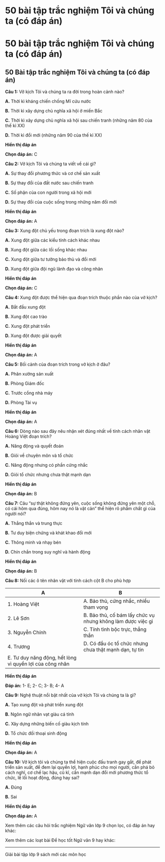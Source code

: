 # 50 bài tập trắc nghiệm Tôi và chúng ta (có đáp án)

# 50 bài tập trắc nghiệm Tôi và chúng ta (có đáp án)

## 50 Bài tập trắc nghiệm Tôi và chúng ta (có đáp án)

**Câu 1:** Vở kịch Tôi và chúng ta ra đời trong hoàn cảnh nào?

**A.** Thời kì kháng chiến chống Mĩ cứu nước

**B.** Thời kì xây dựng chủ nghĩa xã hội ở miền Bắc

**C.** Thời kì xây dựng chủ nghĩa xã hội sau chiến tranh (những năm 80 của thế kỉ XX)

**D.** Thời kì đổi mới (những năm 90 của thế kỉ XX)

**Hiển thị đáp án**

**Chọn đáp án:** C

**Câu 2:** Vở kịch Tôi và chúng ta viết về cái gì?

**A.** Sự thay đổi phương thức và cơ chế sản xuất

**B.** Sự thay đổi của đất nước sau chiến tranh

**C.** Số phận của con người trong xã hội mới

**D.** Sự thay đổi của cuộc sống trong những năm đổi mới

**Hiển thị đáp án**

**Chọn đáp án:** A

**Câu 3:** Xung đột chủ yếu trong đoạn trích là xung đột nào?

**A.** Xung đột giữa các kiểu tính cách khác nhau

**B.** Xung đột giữa các lối sống khác nhau

**C.** Xung đột giữa tư tưởng bảo thủ và đổi mới

**D.** Xung đột giữa đội ngũ lãnh đạo và công nhân

**Hiển thị đáp án**

**Chọn đáp án:** C

**Câu 4:** Xung đột được thể hiện qua đoạn trích thuộc phần nào của vở kịch?

**A.** Bắt đầu xung đột

**B.** Xung đột cao trào

**C.** Xung đột phát triển

**D.** Xung đột được giải quyết

**Hiển thị đáp án**

**Chọn đáp án:** A

**Câu 5:** Bối cảnh của đoạn trích trong vở kịch ở đâu?

**A.** Phân xưởng sản xuất

**B.** Phòng Giám đốc

**C.** Trước cổng nhà máy

**D.** Phòng Tài vụ

**Hiển thị đáp án**

**Chọn đáp án:** A

**Câu 6:** Dòng nào sau đây nêu nhận xét đúng nhất về tính cách nhân vật Hoàng Việt đoạn trích?

**A.** Năng động và quyết đoán

**B.** Giỏi về chuyên môn và tổ chức

**C.** Năng động nhưng có phần cứng nhắc

**D.** Giỏi tổ chức nhưng chưa thật mạnh dạn

**Hiển thị đáp án**

**Chọn đáp án:** B

**Câu 7:** Câu “sự thật không đứng yên, cuộc sống không đứng yên một chỗ, có cái hôm qua đúng, hôm nay nó là vật cản” thể hiện rõ phẩm chất gì của người nói?

**A.** Thẳng thắn và trung thực

**B.** Tư duy biện chứng và khát khao đổi mới

**C.** Thông minh và nhạy bén

**D.** Chín chắn trong suy nghĩ và hành động

**Hiển thị đáp án**

**Chọn đáp án:** B

**Câu 8:** Nối các ô tên nhân vật với tính cách cột B cho phù hợp

A | B  
---|---  
1\. Hoàng Việt | A. Bảo thủ, cứng nhắc, nhiều tham vọng  
2\. Lê Sơn | B. Bảo thủ, cố bám lấy chức vụ nhưng không làm được việc gì  
3\. Nguyễn Chính | C. Tính tình bộc trực, thẳng thắn  
4\. Trương | D. Có đầu óc tổ chức nhưng chưa thật mạnh dạn, tự tin  
| E. Tư duy năng động, hết lòng vì quyền lợi của công nhân  
**Hiển thị đáp án**

**Đáp án:** 1- E; 2- C; 3- B; 4- A

**Câu 9:** Nghệ thuật nổi bật nhất của vở kịch Tôi và chúng ta là gì?

**A.** Tạo xung đột và phát triển xung đột

**B.** Ngôn ngữ nhân vạt giàu cá tính

**C.** Xây dựng những biến cố giàu kịch tính

**D.** Tổ chức đối thoại sinh động

**Hiển thị đáp án**

**Chọn đáp án:** A

**Câu 10:** Vở kịch tôi và chúng ta thể hiện cuộc đấu tranh gay gắt, để phát triển sản xuất, để đem lại quyền lợi, hạnh phúc cho mọi người, cần phá bỏ cách nghĩ, cơ chế lạc hậu, cũ kĩ, cần mạnh dạn đổi mới phương thức tổ chức, lề lối hoạt động, đúng hay sai?

**A.** Đúng

**B.** Sai

**Hiển thị đáp án**

**Chọn đáp án:** A

Xem thêm các câu hỏi trắc nghiệm Ngữ văn lớp 9 chọn lọc, có đáp án hay khác:

Xem thêm các loạt bài Để học tốt Ngữ văn 9 hay khác:

* * *

Giải bài tập lớp 9 sách mới các môn học
